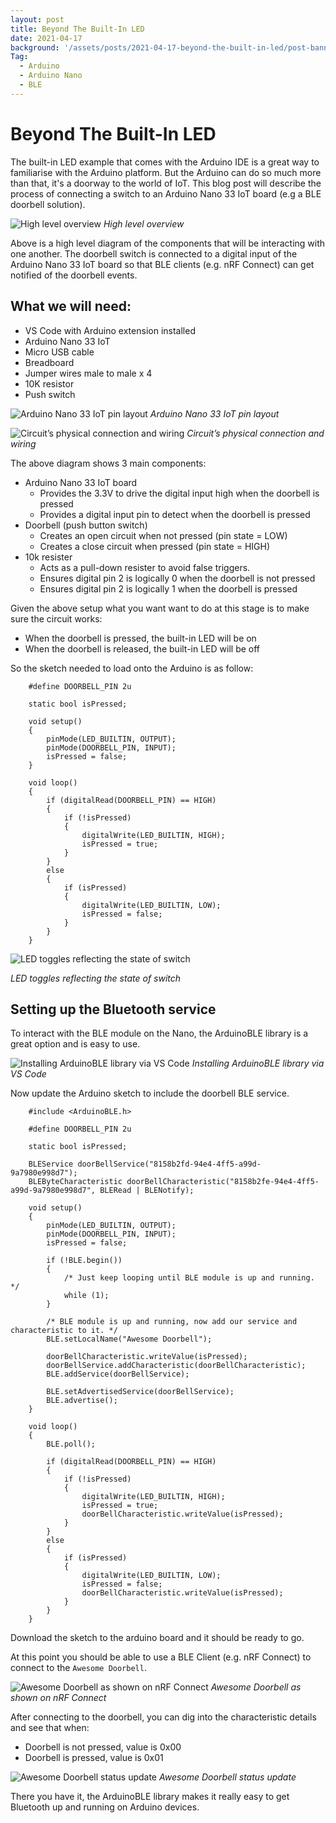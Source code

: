 ```yaml
---
layout: post
title: Beyond The Built-In LED
date: 2021-04-17
background: '/assets/posts/2021-04-17-beyond-the-built-in-led/post-banner-2021-04-17-beyond-the-built-in-led.jpg'
Tag:
  - Arduino
  - Arduino Nano
  - BLE
---
```


# Beyond The Built-In LED

The built-in LED example that comes with the Arduino IDE is a great way to familiarise with the Arduino platform. But the Arduino can do so much more than that, it's a doorway to the world of IoT. This blog post will describe the process of connecting a switch to an Arduino Nano 33 IoT board (e.g a BLE doorbell solution).

![High level overview](/assets/posts/2021-04-17-beyond-the-built-in-led/doorbell-high-level-view.png)
_High level overview_

Above is a high level diagram of the components that will be interacting with one another. The doorbell switch is connected to a digital input of the Arduino Nano 33 IoT board so that BLE clients (e.g. nRF Connect) can get notified of the doorbell events.

## What we will need:

* VS Code with Arduino extension installed
* Arduino Nano 33 IoT
* Micro USB cable
* Breadboard
* Jumper wires male to male x 4
* 10K resistor
* Push switch

![Arduino Nano 33 IoT pin layout](/assets/posts/2021-04-17-beyond-the-built-in-led/nano_33_iot_pinout.png)
_Arduino Nano 33 IoT pin layout_

![Circuit’s physical connection and wiring](/assets/posts/2021-04-17-beyond-the-built-in-led/doorbell-wiring-view.png)
_Circuit’s physical connection and wiring_

The above diagram shows 3 main components:

* Arduino Nano 33 IoT board
  + Provides the 3.3V to drive the digital input high when the doorbell is pressed
  + Provides a digital input pin to detect when the doorbell is pressed
* Doorbell (push button switch)
  + Creates an open circuit when not pressed (pin state = LOW)
  + Creates a close circuit when pressed (pin state = HIGH)
* 10k resister
  + Acts as a pull-down resister to avoid false triggers.
  + Ensures digital pin 2 is logically 0 when the doorbell is not pressed
  + Ensures digital pin 2 is logically 1 when the doorbell is pressed

Given the above setup what you want want to do at this stage is to make sure the circuit works:

* When the doorbell is pressed, the built-in LED will be on
* When the doorbell is released, the built-in LED will be off

So the sketch needed to load onto the Arduino is as follow:

```
    #define DOORBELL_PIN 2u
    
    static bool isPressed;
    
    void setup()
    {
        pinMode(LED_BUILTIN, OUTPUT);
        pinMode(DOORBELL_PIN, INPUT);
        isPressed = false;
    }
    
    void loop()
    {
        if (digitalRead(DOORBELL_PIN) == HIGH)
        {
            if (!isPressed)
            {
                digitalWrite(LED_BUILTIN, HIGH);
                isPressed = true;
            }
        }
        else
        {
            if (isPressed)
            {
                digitalWrite(LED_BUILTIN, LOW);
                isPressed = false;
            }
        }
    }
```

![LED toggles reflecting the state of switch](/assets/posts/2021-04-17-beyond-the-built-in-led/button-switch-demo.gif)

_LED toggles reflecting the state of switch_

## Setting up the Bluetooth service

To interact with the BLE module on the Nano, the ArduinoBLE library is a great option and is easy to use.

![Installing ArduinoBLE library via VS Code](/assets/posts/2021-04-17-beyond-the-built-in-led/install-arduinoble-demo.gif)
_Installing ArduinoBLE library via VS Code_

Now update the Arduino sketch to include the doorbell BLE service.

```
    #include <ArduinoBLE.h>
    
    #define DOORBELL_PIN 2u
    
    static bool isPressed;
    
    BLEService doorBellService("8158b2fd-94e4-4ff5-a99d-9a7980e998d7");
    BLEByteCharacteristic doorBellCharacteristic("8158b2fe-94e4-4ff5-a99d-9a7980e998d7", BLERead | BLENotify);
    
    void setup()
    {
        pinMode(LED_BUILTIN, OUTPUT);
        pinMode(DOORBELL_PIN, INPUT);
        isPressed = false;
        
        if (!BLE.begin())
        {
            /* Just keep looping until BLE module is up and running. */
            while (1);
        }
    
        /* BLE module is up and running, now add our service and characteristic to it. */
        BLE.setLocalName("Awesome Doorbell");
        
        doorBellCharacteristic.writeValue(isPressed);
        doorBellService.addCharacteristic(doorBellCharacteristic);
        BLE.addService(doorBellService);
        
        BLE.setAdvertisedService(doorBellService);
        BLE.advertise();
    }
    
    void loop()
    {
        BLE.poll();
        
        if (digitalRead(DOORBELL_PIN) == HIGH)
        {
            if (!isPressed)
            {
                digitalWrite(LED_BUILTIN, HIGH);
                isPressed = true;
                doorBellCharacteristic.writeValue(isPressed);
            }
        }
        else
        {
            if (isPressed)
            {
                digitalWrite(LED_BUILTIN, LOW);
                isPressed = false;
                doorBellCharacteristic.writeValue(isPressed);
            }
        }
    }
```

Download the sketch to the arduino board and it should be ready to go.

At this point you should be able to use a BLE Client (e.g. nRF Connect) to connect to the `Awesome Doorbell`.

![Awesome Doorbell as shown on nRF Connect](/assets/posts/2021-04-17-beyond-the-built-in-led/nrf-doorbell-connect.png)
_Awesome Doorbell as shown on nRF Connect_

After connecting to the doorbell, you can dig into the characteristic details and see that when:

* Doorbell is not pressed, value is 0x00
* Doorbell is pressed, value is 0x01

![Awesome Doorbell status update](/assets/posts/2021-04-17-beyond-the-built-in-led/nrf-doorbell-state.png)
_Awesome Doorbell status update_

There you have it, the ArduinoBLE library makes it really easy to get Bluetooth up and running on Arduino devices.
